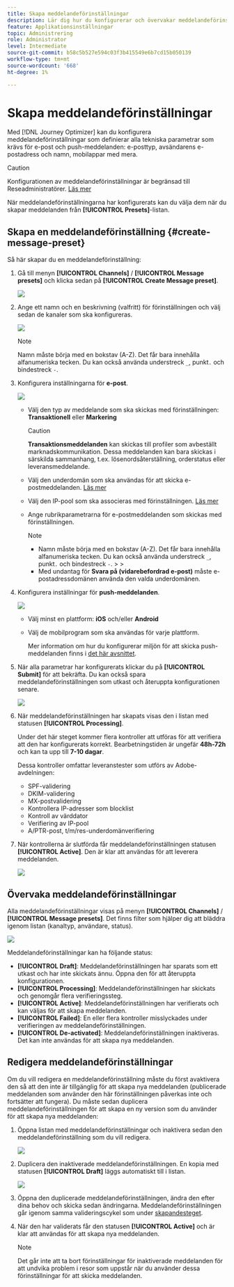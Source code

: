 ```yaml
---
title: Skapa meddelandeförinställningar
description: Lär dig hur du konfigurerar och övervakar meddelandeförinställningar
feature: Applikationsinställningar
topic: Administrering
role: Administrator
level: Intermediate
source-git-commit: b58c5b527e594c03f3b415549e6b7cd15b050139
workflow-type: tm+mt
source-wordcount: '668'
ht-degree: 1%

---
```



# Skapa meddelandeförinställningar

Med [!DNL Journey Optimizer] kan du konfigurera meddelandeförinställningar som definierar alla tekniska parametrar som krävs för e-post och push-meddelanden: e-posttyp, avsändarens e-postadress och namn, mobilappar med mera.

>[!CAUTION]
>
> Konfigurationen av meddelandeförinställningar är begränsad till Reseadministratörer. [Läs mer](../administration/ootb-product-profiles.md#journey-administrator)



När meddelandeförinställningarna har konfigurerats kan du välja dem när du skapar meddelanden från **[!UICONTROL Presets]**-listan.

## Skapa en meddelandeförinställning {#create-message-preset}

Så här skapar du en meddelandeförinställning:

1. Gå till menyn **[!UICONTROL Channels]** / **[!UICONTROL Message presets]** och klicka sedan på **[!UICONTROL Create Message preset]**.

   ![](../assets/preset-create.png)


1. Ange ett namn och en beskrivning (valfritt) för förinställningen och välj sedan de kanaler som ska konfigureras.

   ![](../assets/preset-general.png)


   >[!NOTE]
   >
   > Namn måste börja med en bokstav (A-Z). Det får bara innehålla alfanumeriska tecken. Du kan också använda understreck `_`, punkt`.` och bindestreck `-`.

1. Konfigurera inställningarna för **e-post**.

   ![](../assets/preset-email.png)

   * Välj den typ av meddelande som ska skickas med förinställningen: **Transaktionell** eller **Markering**

      >[!CAUTION]
      >
      > **Transaktionsmeddelanden** kan skickas till profiler som avbeställt marknadskommunikation. Dessa meddelanden kan bara skickas i särskilda sammanhang, t.ex. lösenordsåterställning, orderstatus eller leveransmeddelande.

   * Välj den underdomän som ska användas för att skicka e-postmeddelanden. [Läs mer](about-subdomain-delegation.md)
   * Välj den IP-pool som ska associeras med förinställningen. [Läs mer](ip-pools.md)
   * Ange rubrikparametrarna för e-postmeddelanden som skickas med förinställningen.

      >[!NOTE]
      >
      > * Namn måste börja med en bokstav (A-Z). Det får bara innehålla alfanumeriska tecken. Du kan också använda understreck `_`, punkt`.` och bindestreck `-`.
         > 
         > 
      * Med undantag för **Svara på (vidarebefordrad e-post)** måste e-postadressdomänen använda den valda underdomänen.



1. Konfigurera inställningar för **push-meddelanden**.

   ![](../assets/preset-push.png)

   * Välj minst en plattform: **iOS** och/eller **Android**

   * Välj de mobilprogram som ska användas för varje plattform.

      Mer information om hur du konfigurerar miljön för att skicka push-meddelanden finns i [det här avsnittet](../push-gs.md).

1. När alla parametrar har konfigurerats klickar du på **[!UICONTROL Submit]** för att bekräfta. Du kan också spara meddelandeförinställningen som utkast och återuppta konfigurationen senare.

   ![](../assets/preset-submit.png)

1. När meddelandeförinställningen har skapats visas den i listan med statusen **[!UICONTROL Processing]**.

   Under det här steget kommer flera kontroller att utföras för att verifiera att den har konfigurerats korrekt. Bearbetningstiden är ungefär **48h-72h** och kan ta upp till **7-10 dagar**.

   Dessa kontroller omfattar leveranstester som utförs av Adobe-avdelningen:


   * SPF-validering
   * DKIM-validering
   * MX-postvalidering
   * Kontrollera IP-adresser som blocklist
   * Kontroll av värddator
   * Verifiering av IP-pool
   * A/PTR-post, t/m/res-underdomänverifiering


1. När kontrollerna är slutförda får meddelandeförinställningen statusen **[!UICONTROL Active]**. Den är klar att användas för att leverera meddelanden.

   <!-- later on, users will be notified in Pulse -->

   ![](../assets/preset-active.png)

## Övervaka meddelandeförinställningar

Alla meddelandeförinställningar visas på menyn **[!UICONTROL Channels]** / **[!UICONTROL Message presets]**. Det finns filter som hjälper dig att bläddra igenom listan (kanaltyp, användare, status).

![](../assets/preset-filters.png)

Meddelandeförinställningar kan ha följande status:

* **[!UICONTROL Draft]**: Meddelandeförinställningen har sparats som ett utkast och har inte skickats ännu. Öppna den för att återuppta konfigurationen.
* **[!UICONTROL Processing]**: Meddelandeförinställningen har skickats och genomgår flera verifieringssteg.
* **[!UICONTROL Active]**: Meddelandeförinställningen har verifierats och kan väljas för att skapa meddelanden.
* **[!UICONTROL Failed]**: En eller flera kontroller misslyckades under verifieringen av meddelandeförinställningen.
* **[!UICONTROL De-activated]**: Meddelandeförinställningen inaktiveras. Det kan inte användas för att skapa nya meddelanden.

## Redigera meddelandeförinställningar

Om du vill redigera en meddelandeförinställning måste du först avaktivera den så att den inte är tillgänglig för att skapa nya meddelanden (publicerade meddelanden som använder den här förinställningen påverkas inte och fortsätter att fungera). Du måste sedan duplicera meddelandeförinställningen för att skapa en ny version som du använder för att skapa nya meddelanden:

1. Öppna listan med meddelandeförinställningar och inaktivera sedan den meddelandeförinställning som du vill redigera.

   ![](../assets/preset-deactivate.png)

1. Duplicera den inaktiverade meddelandeförinställningen. En kopia med statusen **[!UICONTROL Draft]** läggs automatiskt till i listan.

   ![](../assets/preset-duplicated.png)

1. Öppna den duplicerade meddelandeförinställningen, ändra den efter dina behov och skicka sedan ändringarna. Meddelandeförinställningen går igenom samma valideringscykel som under [skapandesteget](#create-message-preset).

1. När den har validerats får den statusen **[!UICONTROL Active]** och är klar att användas för att skapa nya meddelanden.

   >[!NOTE]
   >
   >Det går inte att ta bort förinställningar för inaktiverade meddelanden för att undvika problem i resor som uppstår när du använder dessa förinställningar för att skicka meddelanden.

